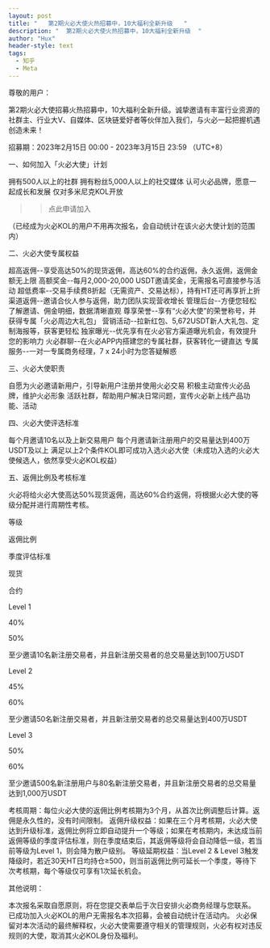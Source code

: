 ```yaml
---
layout: post
title: "   第2期火必大使火热招募中，10大福利全新升级   "
description: "  第2期火必大使火热招募中，10大福利全新升级  "
author: "Hux"
header-style: text
tags:
  - 知乎
  - Meta
---
```

尊敬的用户：

第2期火必大使招募火热招募中，10大福利全新升级。诚挚邀请有丰富行业资源的社群主、行业大V、自媒体、区块链爱好者等伙伴加入我们，与火必一起把握机遇创造未来！

 

招募期：2023年2月15日 00:00 - 2023年3月15日 23:59 （UTC+8）

 

一、如何加入「火必大使」计划

拥有500人以上的社群
拥有粉丝5,000人以上的社交媒体
认可火必品牌，愿意一起成长和发展
仅对多米尼克KOL开放
>>点此申请加入

（已经成为火必KOL的用户不用再次报名，会自动统计在该火必大使计划的范围内）

 

二、火必大使专属权益

超高返佣--享受高达50%的现货返佣，高达60%的合约返佣，永久返佣，返佣金额无上限
高额奖金--每月2,000-20,000 USDT邀请奖金，无需报名可直接参与活动
超低费率--交易手续费8折起（无需资产、交易达标），持有HT还可再享折上折
渠道返佣--邀请合伙人参与返佣，助力团队实现营收增长
管理后台--方便您轻松了解邀请、佣金明细，数据清晰直观
尊享荣誉--享有“火必大使”的荣誉称号，并获得专属「火必周边大礼包」
营销活动--拉新红包、5,672USDT新人大礼包、定制海报等，获客更轻松
独家曝光--优先享有在火必官方渠道曝光机会，有效提升您的影响力
火必群聊--在火必APP内搭建您的专属社群，获客转化一键直达
专属服务--一对一专属商务经理，7 x 24小时为您答疑解惑
 

三、火必大使职责

自愿为火必邀请新用户，引导新用户注册并使用火必交易
积极主动宣传火必品牌，维护火必形象
活跃社群，帮助用户解决日常问题，宣传火必新上线产品功能、活动
 

四、火必大使评选标准

每个月邀请10名以及上新交易用户
每个月邀请新注册用户的交易量达到400万USDT及以上
满足以上2个条件KOL即可成功入选火必大使（未成功入选的火必大使候选人，依然享受火必KOL权益）
 

五、返佣比例及考核标准

火必将给火必大使高达50%现货返佣，高达60%合约返佣，将根据火必大使的等级分配并进行周期性考核。

等级

返佣比例

季度评估标准

现货

合约

Level 1

40%

50%

至少邀请10名新注册交易者，并且新注册交易者的总交易量达到100万USDT

Level 2

45%

60%

至少邀请50名新注册交易者，并且新注册交易者的总交易量达到400万USDT

Level 3

50%

60%

至少邀请500名新注册用户与80名新注册交易者，并且新注册交易者的总交易量达到1,000万USDT

考核周期：每位火必大使的返佣比例考核期为3个月，从首次比例调整后计算。返佣是永久性的，没有时间限制。
返佣升级权益：如果在三个月考核期，火必大使达到升级标准，返佣比例将立即自动提升一个等级；如果在考核期内，未达成当前返佣等级的季度评估标准，则在季度结束后，其返佣等级将会自动降低一级，若当前等级为Level 1，则会降为散户级别。
等级延期权益：当Level 2 & Level 3触发降级时，若近30天HT日均持仓≥500，则当前返佣比例可延长一个季度，等待下次考核期，每个等级仅可享有1次延长机会。
 

其他说明：

本次报名采取自愿原则，将在您提交表单后于次日安排火必商务经理与您联系。
已成功加入火必KOL的用户无需报名本次招募，会被自动统计在活动内。
火必保留对本次活动的最终解释权，火必大使需要遵守相关的管理规则，火必有权对违反规则的大使，取消其火必KOL身份及福利。
 
